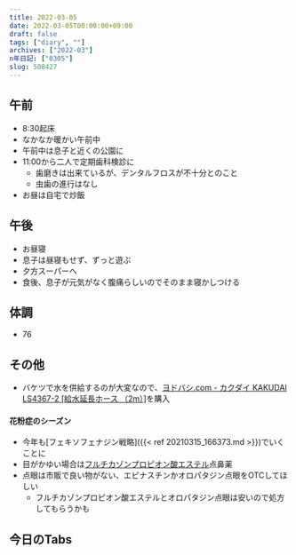 ```yaml
---
title: 2022-03-05
date: 2022-03-05T00:00:00+09:00
draft: false
tags: ["diary", ""]
archives: ["2022-03"]
n年日記: ["0305"]
slug: 508427
---
```

## 午前
- 8:30起床
- なかなか暖かい午前中
- 午前中は息子と近くの公園に
- 11:00から二人で定期歯科検診に
  - 歯磨きは出来ているが、デンタルフロスが不十分とのこと
  - 虫歯の進行はなし
- お昼は自宅で炒飯
## 午後
- お昼寝
- 息子は昼寝もせず、ずっと遊ぶ
- 夕方スーパーへ
- 食後、息子が元気がなく腹痛らしいのでそのまま寝かしつける
## 体調
- 76
## その他
- バケツで水を供給するのが大変なので、[ヨドバシ.com - カクダイ KAKUDAI LS4367-2 [給水延長ホース （2m）]](https://www.yodobashi.com/product-detail/100000001000260051/)を購入
#### 花粉症のシーズン
- 今年も[フェキソフェナジン戦略]({{< ref 20210315_166373.md >}})でいくことに
- 目がかゆい場合は[フルチカゾンプロピオン酸エステル](https://www.flunase.jp/)点鼻薬
- 点眼は市販で良い物がない、エピナスチンかオロパタジン点眼をOTCしてほしい
  - フルチカゾンプロピオン酸エステルとオロパタジン点眼は安いので処方してもらうかも
## 今日のTabs